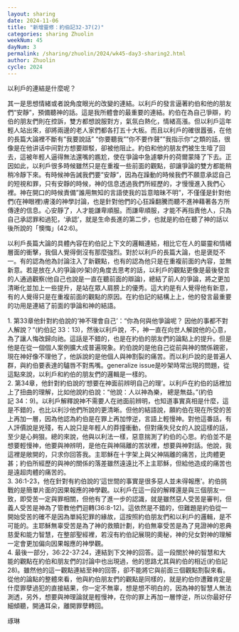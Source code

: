 ```yaml
---
layout: sharing
date: 2024-11-06
title: "新增靈修：約伯記32-37(2)"
categories: sharing Zhuolin
weekNum: 45
dayNum: 3
permalink: /sharing/zhuolin/2024/wk45-day3-sharing2.html
author: Zhuolin
cycle: 2024
---
```


以利戶的連結是什麼呢？  

其一是思想情緒或者說角度眼光的改變的連結。以利戶的發言逼著約伯和他的朋友們“安靜”，預備聽神的話。這是我所體會的最重要的連結。約伯在為自己爭辯，約伯的朋友們則在控訴，雙方都想說服對方，氣氛白熱化，情緒高漲。但以利戶這年輕人站出來，卻將兩邊的老人家們都各打五十大板。而且以利戶的確很囂張，在他的長篇大論裡不斷有”我要說話” “你要聽我””你不要作聲””我指示你”之類的話，很像是在他讲话中间對方想要辯駁，卻被他阻止。約伯和他的朋友們被生生噎了回去，這被年輕人逼得無法還嘴的尷尬，使在爭論中急遽攀升的荷爾蒙降了下去。正因如此，以利戶很多時候雖然只是在重複一些前面的觀點，卻讓爭論的雙方都能稍稍冷靜下來。有時候神告誡我們要”安靜”，因為在躁動的時候我們不願意承認自己的短視和罪，只有安靜的時候，神的信息透過我們所經歷的，才慢慢進入我們心裡。神在開口的時候責備”誰用無知的言語使我的旨意暗昧不明”，不僅僅是針對他們(在神眼裡)膚淺的神學討論，也是針對他們的心狂躁翻騰而聽不進神藉著各方所傳達的信息。心安靜了，人才能謙卑順服。而謙卑順服，才能不再指責他人，只為自己承認罪和過犯，‘承認’，就是生命長進的第二步，也就是約伯在聽了神的話以後所說的「懊悔」(42:6)。  

以利戶長篇大論的具體內容在約伯記上下文的邏輯連結，相比它在人的屬靈和情緒層面的衝擊，我個人覺得倒沒有那麼強烈。對於以利戶的長篇大論，也是褒貶不一。有的認為他為討論注入了新觀點，也有的認為他只是在重複前面的內容，並無新意。若是放在人的爭論(吵架)的角度去思考的話，以利戶的觀點更像是最後發言的人通過觀察(他自己也說是一直在聽前面的辯論)，總結了前人的爭論，將之更加清晰化並加上一些提升，是站在眾人肩膀上的優秀。這大約是有人覺得他有新意，有的人覺得只是在重複前面的觀點的原因。在約伯記的結構上上，他的發言最重要的功用是連結了前面的爭論和神的結語。  

1. 第33章他針對約伯說的‘神不理會自己’：“你為何與他爭論呢？ 因他的事都不對人解說？”(約伯記‬ ‭33‬：‭13)，然後以利戶說，不，神一直在向世人解說他的心意，為了讓人悔改歸向祂。這話是不錯的，也是在約伯的朋友們的論點上的提升。但是他是在從一個個人案例擴大成普遍現象。約伯說的是他自己從前與神的關係親密，現在神好像不理他了，他訴說的是他個人與神割裂的痛苦。而以利戶說的是普遍人群，與約伯要表達的驢唇不對馬嘴。generalize issue是吵架時常出現的問題，從這點來說，以利戶和約伯的朋友們的邏輯是一樣的。  
2. 第34章，他針對約伯說的‘想要在神面前辨明自己的理’。以利戶在約伯的話裡加上了扭曲的理解，比如他說約伯說：“他說：人以神為樂， 總是無益。”‭‭(約伯記‬ ‭34‬：‭9)。以利戶解釋說神不需要人在祂面前辨明，也知道事實真相是什麼，這是不錯的，也比以利沙他們所說的更清晰。但他的結語說，願約伯在現在所受的苦上再加一層，因為他認為約伯是在罪上再加悖逆，言語上輕慢神。對他這番話，有人評價說是兇殘，有人說只是年輕人的莽撞衝動，但對痛失兒女的人說這樣的話，至少是心夠狠。總的來說，他與以利法一樣，惡意揣測了約伯的心思。約伯並不是想要輕慢神，他要與神辨明，是他在與神隔離的苦狀裡，想要與神對話。他說，我這裡是敞開的，只求你回答我。主耶穌在十字架上與父神隔離的痛苦，比肉體更甚；約伯所經歷的與神的關係的落差雖然遠遠比不上主耶穌，但給他造成的痛苦也是遠超肉體的痛苦的。  
3. 36:1-23，他在針對有約伯說的‘這世間的事實是很多惡人並未得報應’。約伯挑戰的是簡單片面的因果報應的神學觀。以利戶在這一段的解釋還是與三個朋友一致，即受苦一定與罪相關，但他有了進一步的認識，就是雖然惡人受苦是審判，但義人受苦是神為了管教他們迴轉(36:8-12)。這依然是不錯的，但難題是約伯從一開始受苦的確不是因為單純犯罪的緣故，這按照約伯朋友們和以利戶的邏輯，是不可能的。主耶穌無辜受苦是為了神的救贖計劃，約伯無辜受苦是為了見證神的恩典慈愛和能力智慧，在整部聖經裡，若沒有約伯記展現的奧秘，神的兒女對神的理解一定會更加偏向因果報應的神學觀。  
4. 最後一部分，36:22-37:24，連結到下文神的回答。這一段關於神的智慧和大能的觀點在約伯和朋友們的討論中也出現過，他的思路尤其與約伯的相近(約伯記28)。雖然他的這一觀點連結至神的回答，卻不能將它與前面三個觀點割裂來看。從他的論點的整體來看，他與約伯朋友們的觀點是同樣的，就是約伯你遭難肯定是什麼罪孽過犯的直接結果，你一定不無辜，想是想不明白的，因為神的智慧人無法測透，另外，想要與神理論就是輕慢神，在你的罪上再加一層悖逆，所以你最好仔細傾聽，開通耳朵，離開罪孽轉回。  

琢琳  
    
